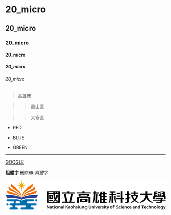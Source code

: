 # 20_micro
## 20_micro
### 20_micro
#### 20_micro
##### 20_micro
###### 20_micro

> 高雄市

>> 鳳山區

>> 大寮區


* RED

* BLUE

* GREEN

---

[GOOGLE](https://google.com)

 **粗體字**
 ~~刪除線~~
 *斜體字*
 
 ![NKUST](SH_LOGO.png "高科大")
